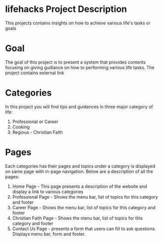 # lifehacks Project Description
This projects contains insights on how to achieve various life's tasks or goals

# Goal 
The goal of this project is to present a system that provides contents focusing on giving gudiance on how to performing various life tasks. The project contains external link

# Categories
In this project you will find tips and guidances in three major category of life:
1. Professional or Career
2. Cooking
3. Regious - Christian Faith

# Pages 
Each categories has their pages and topics under a category is displayed on same page with in-page navigation. Below are a description of all the pages:

1. Home Page - This page presents a description of the website and display a link to various categories
2. Professional Page - Shows the menu bar, list of topics for this category and footer
3. Career Page - Shows the menu bar, list of topics for this category and footer
4. Christian Faith Page - Shows the menu bar, list of topics for this category and footer
5. Contact Us Page - presents a form that users can fill to ask questions. Displays menu bar, form and footer.

